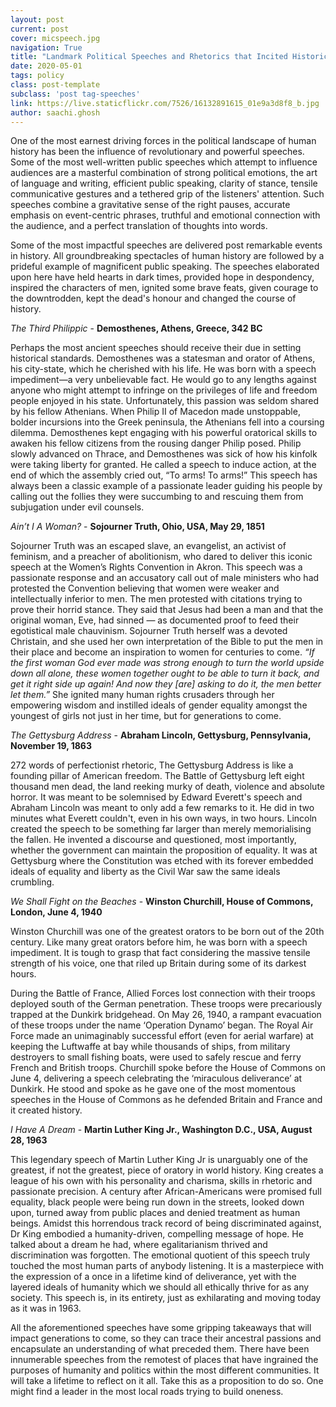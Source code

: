 ```yaml
---
layout: post
current: post
cover: micspeech.jpg
navigation: True
title: "Landmark Political Speeches and Rhetorics that Incited Historical Change"
date: 2020-05-01
tags: policy
class: post-template
subclass: 'post tag-speeches'
link: https://live.staticflickr.com/7526/16132891615_01e9a3d8f8_b.jpg
author: saachi.ghosh
---
```

One of the most earnest driving forces in the political landscape of human history has been the influence of revolutionary and powerful speeches. Some of the most well-written public speeches which attempt to influence audiences are a masterful combination of strong political emotions, the art of language and writing, efficient public speaking, clarity of stance, tensile communicative gestures and a tethered grip of the listeners' attention. Such speeches combine a gravitative sense of the right pauses, accurate emphasis on event-centric phrases, truthful and emotional connection with the audience, and a perfect translation of thoughts into words.

  

Some of the most impactful speeches are delivered post remarkable events in history. All groundbreaking spectacles of human history are followed by a prideful example of magnificent public speaking. The speeches elaborated upon here have held hearts in dark times, provided hope in despondency, inspired the characters of men, ignited some brave feats, given courage to the downtrodden, kept the dead's honour and changed the course of history.

  

*The Third Philippic* - **Demosthenes, Athens, Greece, 342 BC**

  

Perhaps the most ancient speeches should receive their due in setting historical standards. Demosthenes was a statesman and orator of Athens, his city-state, which he cherished with his life. He was born with a speech impediment—a very unbelievable fact. He would go to any lengths against anyone who might attempt to infringe on the privileges of life and freedom people enjoyed in his state. Unfortunately, this passion was seldom shared by his fellow Athenians. When Philip II of Macedon made unstoppable, bolder incursions into the Greek peninsula, the Athenians fell into a coursing dilemma. Demosthenes kept engaging with his powerful oratorical skills to awaken his fellow citizens from the rousing danger Philip posed. Philip slowly advanced on Thrace, and Demosthenes was sick of how his kinfolk were taking liberty for granted. He called a speech to induce action, at the end of which the assembly cried out, “To arms! To arms!” This speech has always been a classic example of a passionate leader guiding his people by calling out the follies they were succumbing to and rescuing them from subjugation under evil counsels.

  

*Ain’t I A Woman?* - **Sojourner Truth, Ohio, USA, May 29, 1851**

  

Sojourner Truth was an escaped slave, an evangelist, an activist of feminism, and a preacher of abolitionism, who dared to deliver this iconic speech at the Women’s Rights Convention in Akron. This speech was a passionate response and an accusatory call out of male ministers who had protested the Convention believing that women were weaker and intellectually inferior to men. The men protested with citations trying to prove their horrid stance. They said that Jesus had been a man and that the original woman, Eve, had sinned — as documented proof to feed their egotistical male chauvinism. Sojourner Truth herself was a devoted Christain, and she used her own interpretation of the Bible to put the men in their place and become an inspiration to women for centuries to come. *“If the first woman God ever made was strong enough to turn the world upside down all alone, these women together ought to be able to turn it back, and get it right side up again! And now they [are] asking to do it, the men better let them.”* She ignited many human rights crusaders through her empowering wisdom and instilled ideals of gender equality amongst the youngest of girls not just in her time, but for generations to come.

  

*The Gettysburg Address* - **Abraham Lincoln, Gettysburg, Pennsylvania, November 19, 1863**

  

272 words of perfectionist rhetoric, The Gettysburg Address is like a founding pillar of American freedom. The Battle of Gettysburg left eight thousand men dead, the land reeking murky of death, violence and absolute horror. It was meant to be solemnised by Edward Everett's speech and Abraham Lincoln was meant to only add a few remarks to it. He did in two minutes what Everett couldn't, even in his own ways, in two hours. Lincoln created the speech to be something far larger than merely memorialising the fallen. He invented a discourse and questioned, most importantly, whether the government can maintain the proposition of equality. It was at Gettysburg where the Constitution was etched with its forever embedded ideals of equality and liberty as the Civil War saw the same ideals crumbling.

  

*We Shall Fight on the Beaches* - **Winston Churchill, House of Commons, London, June 4, 1940**

  

Winston Churchill was one of the greatest orators to be born out of the 20th century. Like many great orators before him, he was born with a speech impediment. It is tough to grasp that fact considering the massive tensile strength of his voice, one that riled up Britain during some of its darkest hours.

  

During the Battle of France, Allied Forces lost connection with their troops deployed south of the German penetration. These troops were precariously trapped at the Dunkirk bridgehead. On May 26, 1940, a rampant evacuation of these troops under the name ‘Operation Dynamo’ began. The Royal Air Force made an unimaginably successful effort (even for aerial warfare) at keeping the Luftwaffe at bay while thousands of ships, from military destroyers to small fishing boats, were used to safely rescue and ferry French and British troops. Churchill spoke before the House of Commons on June 4, delivering a speech celebrating the ‘miraculous deliverance’ at Dunkirk. He stood and spoke as he gave one of the most momentous speeches in the House of Commons as he defended Britain and France and it created history.

  

*I Have A Dream* - **Martin Luther King Jr., Washington D.C., USA, August 28, 1963**

  

This legendary speech of Martin Luther King Jr is unarguably one of the greatest, if not the greatest, piece of oratory in world history. King creates a league of his own with his personality and charisma, skills in rhetoric and passionate precision. A century after African-Americans were promised full equality, black people were being run down in the streets, looked down upon, turned away from public places and denied treatment as human beings. Amidst this horrendous track record of being discriminated against, Dr King embodied a humanity-driven, compelling message of hope. He talked about a dream he had, where egalitarianism thrived and discrimination was forgotten. The emotional quotient of this speech truly touched the most human parts of anybody listening. It is a masterpiece with the expression of a once in a lifetime kind of deliverance, yet with the layered ideals of humanity which we should all ethically thrive for as any society. This speech is, in its entirety, just as exhilarating and moving today as it was in 1963.

  

All the aforementioned speeches have some gripping takeaways that will impact generations to come, so they can trace their ancestral passions and encapsulate an understanding of what preceded them. There have been innumerable speeches from the remotest of places that have ingrained the purposes of humanity and politics within the most different communities. It will take a lifetime to reflect on it all. Take this as a proposition to do so. One might find a leader in the most local roads trying to build oneness.
